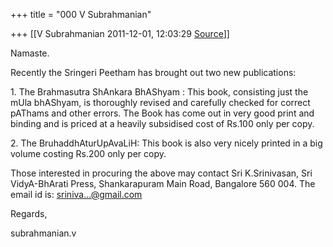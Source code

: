 +++
title = "000 V Subrahmanian"

+++
[[V Subrahmanian	2011-12-01, 12:03:29 [Source](https://groups.google.com/g/bvparishat/c/ztBG6U57wKc)]]



Namaste.

  

Recently the Sringeri Peetham has brought out two new publications:

  

1\. The Brahmasutra ShAnkara BhAShyam : This book, consisting just the mUla bhAShyam, is thoroughly revised and carefully checked for correct pAThams and other errors. The Book has come out in very good print and binding and is priced at a heavily subsidised cost of Rs.100 only per copy.

  

2\. The BruhaddhAturUpAvaLiH: This book is also very nicely printed in a big volume costing Rs.200 only per copy. 

  

Those interested in procuring the above may contact Sri K.Srinivasan, Sri VidyA-BhArati Press, Shankarapuram Main Road, Bangalore 560 004. The email id is: [sriniva...@gmail.com]() 

  

Regards,

subrahmanian.v

